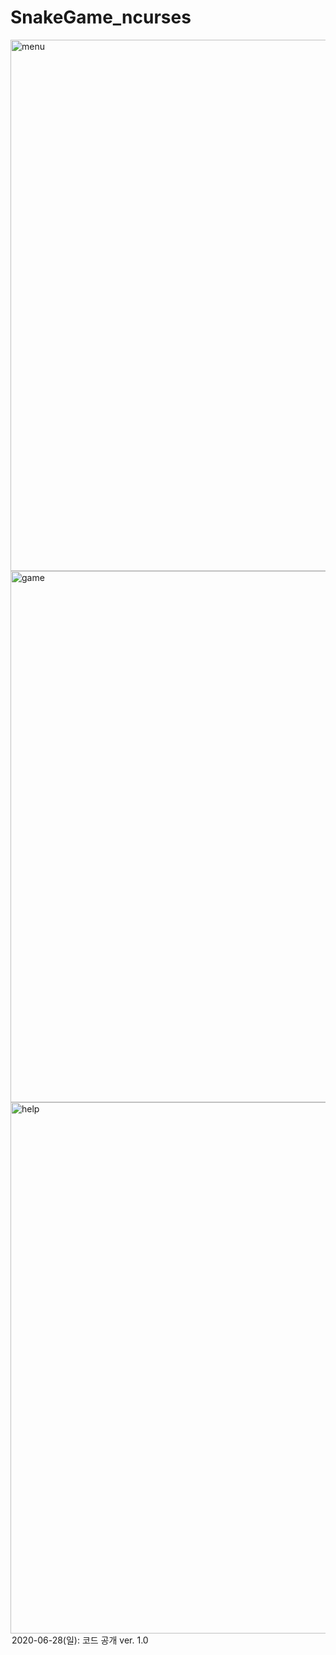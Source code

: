 # SnakeGame_ncurses
<MAIN SCREEN>
 
<img width="850" alt="menu" src="https://user-images.githubusercontent.com/2377324/85913548-c473e900-b870-11ea-9d3e-0aee8434da33.png">

<GAME SCREEN>

<img width="850" alt="game" src="https://user-images.githubusercontent.com/2377324/85913549-c63dac80-b870-11ea-809d-56ffe4292bc0.png">
 
<HELP SCREEN>

<img width="850" alt="help" src="https://user-images.githubusercontent.com/2377324/85913552-c76ed980-b870-11ea-9b24-9e8c8e690a24.png">
 
<OPTION SCREEN>

<img width="850" alt="option" src="https://user-images.githubusercontent.com/2377324/85913553-c8a00680-b870-11ea-8bf9-09555e05bbd8.png">

----------------
2020-06-28(일): 코드 공개 ver. 1.0

